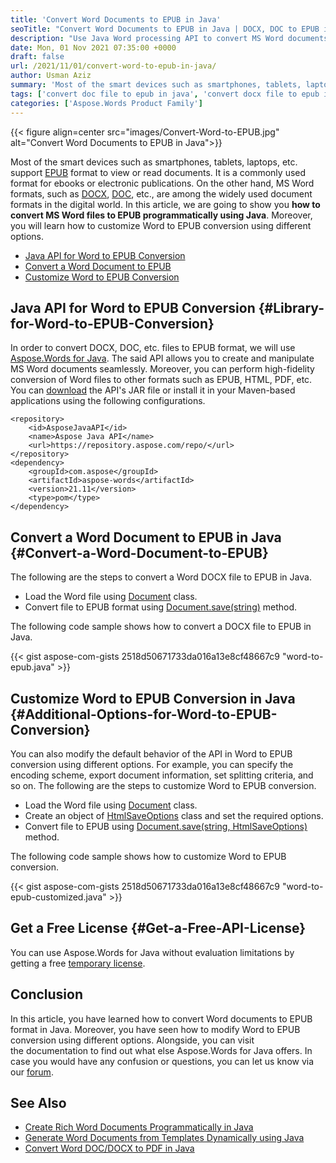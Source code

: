 ```yaml
---
title: 'Convert Word Documents to EPUB in Java'
seoTitle: "Convert Word Documents to EPUB in Java | DOCX, DOC to EPUB in Java"
description: "Use Java Word processing API to convert MS Word documents to EPUB format in Java. Customize Word to EPUB conversion using different options dynamically."
date: Mon, 01 Nov 2021 07:35:00 +0000
draft: false
url: /2021/11/01/convert-word-to-epub-in-java/
author: Usman Aziz
summary: 'Most of the smart devices such as smartphones, tablets, laptops, etc. support [EPUB][1] format to view or read documents. It is a commonly used format for ebooks or electronic publications. On the other hand, MS Word formats, such as [DOCX][2], [DOC][3], etc., are among the widely used document formats in the digital world. In this article, we are going to show you **how to convert MS Word files to EPUB programmatically using Java**. Moreover, you will learn how to customize Word to EPUB conversion using different options.'
tags: ['convert doc file to epub in java', 'convert docx file to epub in java', 'convert word file to epub in java', 'java word to epub converter']
categories: ['Aspose.Words Product Family']
---
```




{{< figure align=center src="images/Convert-Word-to-EPUB.jpg" alt="Convert Word Documents to EPUB in Java">}}


Most of the smart devices such as smartphones, tablets, laptops, etc. support [EPUB][4] format to view or read documents. It is a commonly used format for ebooks or electronic publications. On the other hand, MS Word formats, such as [DOCX][5], [DOC][6], etc., are among the widely used document formats in the digital world. In this article, we are going to show you **how to convert MS Word files to EPUB programmatically using Java**. Moreover, you will learn how to customize Word to EPUB conversion using different options.

*   [Java API for Word to EPUB Conversion][7]
*   [Convert a Word Document to EPUB][8]
*   [Customize Word to EPUB Conversion][9]

## Java API for Word to EPUB Conversion {#Library-for-Word-to-EPUB-Conversion}

In order to convert DOCX, DOC, etc. files to EPUB format, we will use [Aspose.Words for Java][10]. The said API allows you to create and manipulate MS Word documents seamlessly. Moreover, you can perform high-fidelity conversion of Word files to other formats such as EPUB, HTML, PDF, etc. You can [download][11] the API's JAR file or install it in your Maven-based applications using the following configurations.

```
<repository>
    <id>AsposeJavaAPI</id>
    <name>Aspose Java API</name>
    <url>https://repository.aspose.com/repo/</url>
</repository>
<dependency>
    <groupId>com.aspose</groupId>
    <artifactId>aspose-words</artifactId>
    <version>21.11</version>
    <type>pom</type>
</dependency>
```

## Convert a Word Document to EPUB in Java {#Convert-a-Word-Document-to-EPUB}

The following are the steps to convert a Word DOCX file to EPUB in Java.

*   Load the Word file using [Document][12] class.
*   Convert file to EPUB format using [Document.save(string)][13] method.

The following code sample shows how to convert a DOCX file to EPUB in Java.

{{< gist aspose-com-gists 2518d50671733da016a13e8cf48667c9 "word-to-epub.java" >}}

## Customize Word to EPUB Conversion in Java {#Additional-Options-for-Word-to-EPUB-Conversion}

You can also modify the default behavior of the API in Word to EPUB conversion using different options. For example, you can specify the encoding scheme, export document information, set splitting criteria, and so on. The following are the steps to customize Word to EPUB conversion.

*   Load the Word file using [Document][14] class.
*   Create an object of [HtmlSaveOptions][15] class and set the required options.
*   Convert file to EPUB using [Document.save(string, HtmlSaveOptions)][16] method.

The following code sample shows how to customize Word to EPUB conversion.

{{< gist aspose-com-gists 2518d50671733da016a13e8cf48667c9 "word-to-epub-customized.java" >}}

## Get a Free License {#Get-a-Free-API-License}

You can use Aspose.Words for Java without evaluation limitations by getting a free [temporary license][17].

## Conclusion

In this article, you have learned how to convert Word documents to EPUB format in Java. Moreover, you have seen how to modify Word to EPUB conversion using different options. Alongside, you can visit the documentation to find out what else Aspose.Words for Java offers. In case you would have any confusion or questions, you can let us know via our [forum][18].

## See Also

*   [Create Rich Word Documents Programmatically in Java][19]
*   [Generate Word Documents from Templates Dynamically using Java][20]
*   [Convert Word DOC/DOCX to PDF in Java][21]




[1]: https://docs.fileformat.com/ebook/epub/
[2]: https://docs.fileformat.com/word-processing/docx/
[3]: https://docs.fileformat.com/word-processing/doc/
[4]: https://docs.fileformat.com/ebook/epub/
[5]: https://docs.fileformat.com/word-processing/docx/
[6]: https://docs.fileformat.com/word-processing/doc/
[7]: #Library-for-Word-to-EPUB-Conversion
[8]: #Convert-a-Word-Document-to-EPUB
[9]: #Additional-Options-for-Word-to-EPUB-Conversion
[10]: https://products.aspose.com/words/java/
[11]: https://downloads.aspose.com/words/java/
[12]: https://apireference.aspose.com/words/java/com.aspose.words/Document
[13]: https://apireference.aspose.com/words/java/com.aspose.words/document#save(java.lang.String)
[14]: https://apireference.aspose.com/words/java/com.aspose.words/Document
[15]: https://apireference.aspose.com/words/java/com.aspose.words/HtmlSaveOptions
[16]: https://apireference.aspose.com/words/java/com.aspose.words/document#save(java.lang.String,com.aspose.words.SaveOptions)
[17]: https://purchase.aspose.com/temporary-license
[18]: https://forum.aspose.com/
[19]: https://blog.aspose.com/2020/03/11/create-rich-word-documents-programmatically-in-java-using-java-word-api/
[20]: https://blog.aspose.com/2020/01/14/generate-word-documents-from-templates-dynamically-using-java/
[21]: https://blog.aspose.com/2020/02/20/convert-word-doc-docx-to-pdf-in-java-programmatically/




